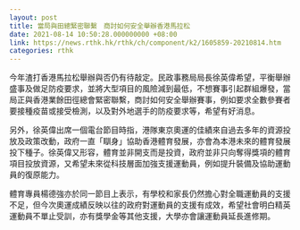 ```yaml
---
layout: post
title: 當局與田總緊密聯繫　商討如何安全舉辦香港馬拉松
date: 2021-08-14 10:50:28.000000000 +08:00
link: https://news.rthk.hk/rthk/ch/component/k2/1605859-20210814.htm
categories: rthk
---
```


今年渣打香港馬拉松舉辦與否仍有待敲定。民政事務局局長徐英偉希望，平衡舉辦盛事及做足防疫要求，並將大型項目的風險減到最低，不想賽事引起群組爆發，當局正與香港業餘田徑總會緊密聯繫，商討如何安全舉辦賽事，例如要求全數參賽者要接種疫苗或接受檢測，以及對外地選手的防疫要求等，希望有好消息。

另外，徐英偉出席一個電台節目時指，港隊東京奧運的佳績來自過去多年的資源投放及政策改動，政府一直「瞓身」協助香港體育發展，亦會為本港未來的體育發展投下種子。徐英偉又形容，體育並非開支而是投資，政府並非只向奪得獎項的體育項目投放資源，又希望未來從科技層面加強支援運動員，例如提升裝備及協助運動員的復原能力。

體育專員楊德強亦於同一節目上表示，有學校和家長仍然擔心對全職運動員的支援不足，但今次奧運成績反映以往的政府對運動員的支援有成效，希望社會明白精英運動員不單止受訓，亦有獎學金等其他支援，大學亦會讓運動員延長進修期。
